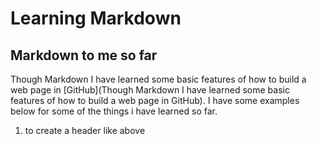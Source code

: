 # Learning Markdown
## Markdown to me so far
Though Markdown I have learned some basic features of how to build a web page in [GitHub](Though Markdown I have learned some basic features of how to build a web page in GitHub).
I have some examples below for some of the things i have learned so far.
1. to create a header like above
